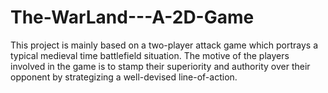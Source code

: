 # The-WarLand---A-2D-Game
This project is mainly based on a two-player attack game which portrays a typical medieval time battlefield situation. The motive of the players involved in the game is to stamp their superiority and authority over their opponent by strategizing a well-devised line-of-action. 

